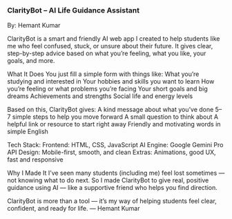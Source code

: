 <h3>ClarityBot – AI Life Guidance Assistant</h3>
By: Hemant Kumar

ClarityBot is a smart and friendly AI web app I created to help students like me who feel confused, stuck, or unsure about their future. It gives clear, step-by-step advice based on what you’re feeling, what you like, your goals, and more.

What It Does
You just fill a simple form with things like:
What you’re studying and interested in
Your hobbies and skills you want to learn
How you’re feeling or what problems you’re facing
Your short goals and big dreams
Achievements and strengths
Social life and energy levels

Based on this, ClarityBot gives:
A kind message about what you’ve done
5–7 simple steps to help you move forward
A small question to think about
A helpful link or resource to start right away
Friendly and motivating words in simple English

Tech Stack:
Frontend: HTML, CSS, JavaScript
AI Engine: Google Gemini Pro API
Design: Mobile-first, smooth, and clean
Extras: Animations, good UX, fast and responsive

Why I Made It
I’ve seen many students (including me) feel lost sometimes — not knowing what to do next. So I made ClarityBot to give real, positive guidance using AI — like a supportive friend who helps you find direction.

ClarityBot is more than a tool — it’s my way of helping students feel clear, confident, and ready for life.
— Hemant Kumar
